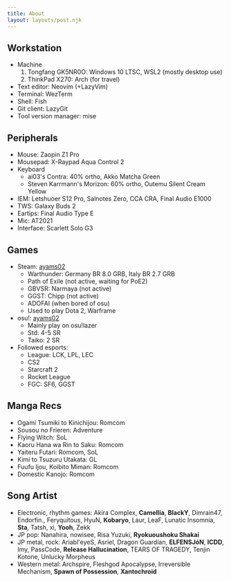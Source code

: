 ```yaml
---
title: About
layout: layouts/post.njk
---
```

## Workstation

- Machine
  1. Tongfang GK5NR0O: Windows 10 LTSC, WSL2 (mostly desktop use)
  2. ThinkPad X270: Arch (for travel)
- Text editor: Neovim (+LazyVim)
- Terminal: WezTerm
- Shell: Fish
- Git client: LazyGit
- Tool version manager: mise

## Peripherals

- Mouse: Zaopin Z1 Pro
- Mousepad: X-Raypad Aqua Control 2
- Keyboard
  - ai03's Contra: 40% ortho, Akko Matcha Green
  - Steven Karrmann's Morizon: 60% ortho, Outemu Silent Cream Yellow
- IEM: Letshuoer S12 Pro, Salnotes Zero, CCA CRA, Final Audio E1000
- TWS: Galaxy Buds 2
- Eartips: Final Audio Type E
- Mic: AT2021
- Interface: Scarlett Solo G3

## Games

- Steam: [ayams02](https://steamcommunity.com/id/ayams02/)
  - Warthunder: Germany BR 8.0 GRB, Italy BR 2.7 GRB
  - Path of Exile (not active, waiting for PoE2)
  - GBVSR: Narmaya (not active)
  - GGST: Chipp (not active)
  - ADOFAI (when bored of osu)
  - Used to play Dota 2, Warframe
- osu!: [ayams02](https://osu.ppy.sh/users/15289216)
  - Mainly play on osu!lazer
  - Std: 4-5 SR
  - Taiko: 2 SR
- Followed esports:
  - League: LCK, LPL, LEC
  - CS2
  - Starcraft 2
  - Rocket League
  - FGC: SF6, GGST

## Manga Recs

- Ogami Tsumiki to Kinichijou: Romcom
- Sousou no Frieren: Adventure
- Flying Witch: SoL
- Kaoru Hana wa Rin to Saku: Romcom
- Yaiteru Futari: Romcom, SoL
- Kimi to Tsuzuru Utakata: GL
- Fuufu Ijou, Koibito Miman: Romcom
- Domestic Kanojo: Romcom

## Song Artist

- Electronic, rhythm games: Akira Complex, **Camellia**, **BlackY**, Dimrain47,
  Endorfin., Feryquitous, HyuN, **Kobaryo**, Laur, LeaF, Lunatic Insomnia,
  **Sta**, Tatsh, xi, **Yooh**, Zekk
- JP pop: Nanahira, nowisee, Risa Yuzuki, **Ryokuoushoku Shakai**
- JP metal, rock: Ariabl'eyeS, Asriel, Dragon Guardian, **ELFENSJóN**, **ICDD**,
  Imy, PassCode, **Release Hallucination**, TEARS OF TRAGEDY, Tenjin Kotone,
  Unlucky Morpheus
- Western metal: Archspire, Fleshgod Apocalypse, Irreversible Mechanism, **Spawn
  of Possession**, **Xantochroid**

